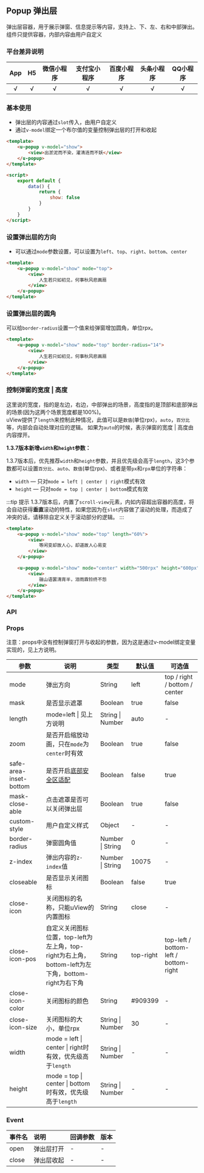 ## Popup 弹出层

<demo-model url="/pages/componentsC/popup/index"></demo-model>


弹出层容器，用于展示弹窗、信息提示等内容，支持上、下、左、右和中部弹出。组件只提供容器，内部内容由用户自定义

### 平台差异说明

|App|H5|微信小程序|支付宝小程序|百度小程序|头条小程序|QQ小程序|
|:-:|:-:|:-:|:-:|:-:|:-:|:-:|
|√|√|√|√|√|√|√|

### 基本使用

- 弹出层的内容通过`slot`传入，由用户自定义
- 通过`v-model`绑定一个布尔值的变量控制弹出层的打开和收起


```html
<template>
	<u-popup v-model="show">
		<view>出淤泥而不染，濯清涟而不妖</view>
	</u-popup>
</template>

<script>
	export default {
		data() {
			return {
				show: false
			}
		}
	}
</script>
```

### 设置弹出层的方向

- 可以通过`mode`参数设置，可以设置为`left`、`top`、`right`、`bottom`、`center`

```html
<template>
	<u-popup v-model="show" mode="top">
		<view>
			人生若只如初见，何事秋风悲画扇
		</view>
	</u-popup>
</template>
```

### 设置弹出层的圆角

可以给`border-radius`设置一个值来给弹窗增加圆角，单位rpx。

```html
<template>
	<u-popup v-model="show" mode="top" border-radius="14">
		<view>
			人生若只如初见，何事秋风悲画扇
		</view>
	</u-popup>
</template>
```


### 控制弹窗的宽度 | 高度

这里说的宽度，指的是左边，右边，中部弹出的场景，高度指的是顶部和底部弹出的场景(因为这两个场景宽度都是100%)。  
uView提供了`length`来控制此种情况，此值可以是`数值`(单位rpx)，`auto`，`百分比`等，内部会自动处理对应的逻辑。
如果为`auto`的时候，表示弹窗的宽度 | 高度由内容撑开。

**1.3.7版本新增`width`和`height`参数：** <Badge text="1.3.7" />

1.3.7版本后，优先推荐`width`和`height`参数，并且优先级会高于`length`，这3个参数都可以设置`百分比`、`auto`、`数值`(单位rpx)、或者是带`px`和`rpx`单位的字符串：

- `width` — 只对`mode = left | center | right`模式有效
- `height` — 只对`mode = top | center | bottom`模式有效

:::tip 提示
1.3.7版本后，内置了`scroll-view`元素，内如内容超出容器的高度，将会自动获得**垂直**滚动的特性，如果您因为在`slot`内容做了滚动的处理，而造成了
冲突的话，请移除自定义关于滚动部分的逻辑。
:::


```html
<template>
	<u-popup v-model="show" mode="top" length="60%">
		<view>
			等闲变却故人心，却道故人心易变
		</view>
	</u-popup>
	
	<u-popup v-model="show" mode="center" width="500rpx" height="600px">
		<view>
			骊山语罢清宵半，泪雨霖铃终不怨
		</view>
	</u-popup>
</template>
```

### API

### Props

注意：props中没有控制弹窗打开与收起的参数，因为这是通过v-model绑定变量实现的，见上方说明。

| 参数          | 说明            | 类型            | 默认值             |  可选值   |
|-------------  |---------------- |---------------|------------------ |-------- |
| mode | 弹出方向  | String	 | left | top / right / bottom / center |
| mask | 是否显示遮罩  | Boolean | true | false |
| length | mode=left \| 见上方说明 | String \| Number | auto | - |
| zoom | 是否开启缩放动画，只在`mode`为`center`时有效  | Boolean | true | false |
| safe-area-inset-bottom | 是否开启[底部安全区适配](/components/safeAreaInset.html#关于uview某些组件safe-area-inset参数的说明) | Boolean  | false | true |
| mask-close-able | 点击遮罩是否可以关闭弹出层  | Boolean | true | false |
| custom-style | 用户自定义样式  | Object | - | - |
| border-radius | 弹窗圆角值  | Number \| String | 0 | - |
| z-index | 弹出内容的`z-index`值  | Number \| String | 10075 | - |
| closeable | 是否显示关闭图标  | Boolean | false | true |
| close-icon | 关闭图标的名称，只能uView的内置图标  | String | close | - |
| close-icon-pos | 自定义关闭图标位置，top-left为左上角，top-right为右上角，bottom-left为左下角，bottom-right为右下角  | String | top-right | top-left / bottom-left / bottom-right |
| close-icon-color | 关闭图标的颜色  | String | #909399 | - |
| close-icon-size | 关闭图标的大小，单位rpx  | String \| Number | 30 | - |
| width | mode = left \| center \| right时有效，优先级高于`length` <Badge text="1.3.7" />  | String \| Number | - | - |
| height | mode = top \| center \| bottom时有效，优先级高于`length` <Badge text="1.3.7" />  | String \| Number | - | - |


### Event

|事件名|说明|回调参数|版本|
|:-|:-|:-|:-|
| open | 弹出层打开 | - | - |
| close | 弹出层收起 | - | - |